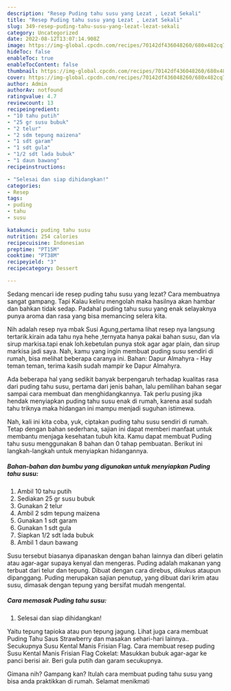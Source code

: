 ```yaml
---
description: "Resep Puding tahu susu yang Lezat , Lezat Sekali"
title: "Resep Puding tahu susu yang Lezat , Lezat Sekali"
slug: 349-resep-puding-tahu-susu-yang-lezat-lezat-sekali
category: Uncategorized
date: 2022-08-12T13:07:14.908Z
image: https://img-global.cpcdn.com/recipes/70142df436048260/680x482cq70/puding-tahu-susu-foto-resep-utama.jpg
hideToc: false
enableToc: true
enableTocContent: false
thumbnail: https://img-global.cpcdn.com/recipes/70142df436048260/680x482cq70/puding-tahu-susu-foto-resep-utama.jpg
cover: https://img-global.cpcdn.com/recipes/70142df436048260/680x482cq70/puding-tahu-susu-foto-resep-utama.jpg
author: Admin
authorAv: notfound
ratingvalue: 4.7
reviewcount: 13
recipeingredient:
- "10 tahu putih"
- "25 gr susu bubuk"
- "2 telur"
- "2 sdm tepung maizena"
- "1 sdt garam"
- "1 sdt gula"
- "1/2 sdt lada bubuk"
- "1 daun bawang"
recipeinstructions:

- "Selesai dan siap dihidangkan!"
categories:
- Resep
tags:
- puding
- tahu
- susu

katakunci: puding tahu susu 
nutrition: 254 calories
recipecuisine: Indonesian
preptime: "PT15M"
cooktime: "PT38M"
recipeyield: "3"
recipecategory: Dessert

---
```



Sedang mencari ide resep puding tahu susu yang lezat? Cara membuatnya sangat gampang. Tapi Kalau keliru mengolah maka hasilnya akan hambar dan bahkan tidak sedap. Padahal puding tahu susu yang enak selayaknya punya aroma dan rasa yang bisa memancing selera kita.


Nih adalah resep nya mbak Susi Agung,pertama lihat resep nya langsung tertarik.kirain ada tahu nya hehe ,ternyata hanya pakai bahan susu, dan vla sirup markisa.tapi enak loh.kebetulan punya stok agar agar plain, dan sirup markisa jadi saya. Nah, kamu yang ingin membuat puding susu sendiri di rumah, bisa melihat beberapa caranya ini. Bahan: Dapur Almahyra - Hay teman teman, terima kasih sudah mampir ke Dapur Almahyra.

Ada beberapa hal yang sedikit banyak berpengaruh terhadap kualitas rasa dari puding tahu susu, pertama dari jenis bahan, lalu pemilihan bahan segar sampai cara membuat dan menghidangkannya. Tak perlu pusing jika hendak menyiapkan puding tahu susu enak di rumah, karena asal sudah tahu triknya maka hidangan ini mampu menjadi suguhan istimewa.


Nah, kali ini kita coba, yuk, ciptakan puding tahu susu sendiri di rumah. Tetap dengan bahan sederhana, sajian ini dapat memberi manfaat untuk membantu menjaga kesehatan tubuh kita. Kamu dapat membuat Puding tahu susu menggunakan 8 bahan dan 0 tahap pembuatan. Berikut ini langkah-langkah untuk menyiapkan hidangannya.

<!--inarticleads1-->

##### Bahan-bahan dan bumbu yang digunakan untuk menyiapkan Puding tahu susu:

1. Ambil 10 tahu putih
1. Sediakan 25 gr susu bubuk
1. Gunakan 2 telur
1. Ambil 2 sdm tepung maizena
1. Gunakan 1 sdt garam
1. Gunakan 1 sdt gula
1. Siapkan 1/2 sdt lada bubuk
1. Ambil 1 daun bawang


Susu tersebut biasanya dipanaskan dengan bahan lainnya dan diberi gelatin atau agar-agar supaya kenyal dan mengeras. Puding adalah makanan yang terbuat dari telur dan tepung. Dibuat dengan cara direbus, dikukus ataupun dipanggang. Puding merupakan sajian penutup, yang dibuat dari krim atau susu, dimasak dengan tepung yang bersifat mudah mengental. 

<!--inarticleads2-->

##### Cara memasak Puding tahu susu:


1. Selesai dan siap dihidangkan!

Yaitu tepung tapioka atau pun tepung jagung. Lihat juga cara membuat Puding Tahu Saus Strawberry dan masakan sehari-hari lainnya.. Secukupnya Susu Kental Manis Frisian Flag. Cara membuat resep puding Susu Kental Manis Frisian Flag Cokelat: Masukkan bubuk agar-agar ke panci berisi air. Beri gula putih dan garam secukupnya. 

Gimana nih? Gampang kan? Itulah cara membuat puding tahu susu yang bisa anda praktikkan di rumah. Selamat menikmati

